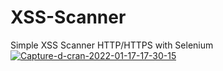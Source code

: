 # XSS-Scanner
Simple XSS Scanner HTTP/HTTPS with Selenium
<a href="https://ibb.co/hRk3Mby"><img src="https://i.ibb.co/hRk3Mby/Capture-d-cran-2022-01-17-17-30-15.png" alt="Capture-d-cran-2022-01-17-17-30-15" border="0"></a>

